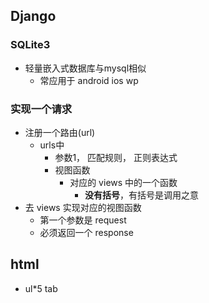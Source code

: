 ## Django
### SQLite3
+ 轻量嵌入式数据库与mysql相似
  + 常应用于 android ios wp
### 实现一个请求
+ 注册一个路由(url)
   + urls中
     + 参数1， 匹配规则， 正则表达式
     + 视图函数
       + 对应的 views 中的一个函数
         + **没有括号**，有括号是调用之意
+ 去 views 实现对应的视图函数
  + 第一个参数是 request
  + 必须返回一个 response
   
## html
+ ul*5 tab
 